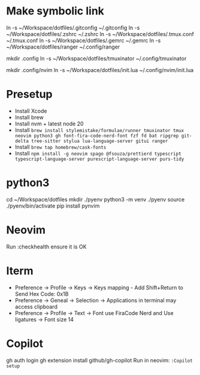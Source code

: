 # Make symbolic link
ln -s  ~/Workspace/dotfiles/.gitconfig ~/.gitconfig
ln -s  ~/Workspace/dotfiles/.zshrc ~/.zshrc
ln -s  ~/Workspace/dotfiles/.tmux.conf ~/.tmux.conf
ln -s  ~/Workspace/dotfiles/.gemrc ~/.gemrc
ln -s  ~/Workspace/dotfiles/ranger ~/.config/ranger

mkdir .config
ln -s  ~/Workspace/dotfiles/tmuxinator ~/.config/tmuxinator

mkdir .config/nvim
ln -s  ~/Workspace/dotfiles/init.lua ~/.config/nvim/init.lua

# Presetup
- Install Xcode
- Install brew
- Install nvm + latest node 20
- Install `brew install stylemistake/formulae/runner tmuxinator tmux neovim python3 gh font-fira-code-nerd-font fzf fd bat ripgrep git-delta tree-sitter stylua lua-language-server gitui ranger`
- Install `brew tap homebrew/cask-fonts`
- Install `npm install -g neovim spago @fsouza/prettierd typescript typescript-language-server purescript-language-server purs-tidy`

# python3
cd ~/Workspace/dotfiles
mkdir ./pyenv
python3 -m venv ./pyenv
source ./pyenv/bin/activate
pip install pynvim

# Neovim
Run :checkhealth ensure it is OK

# Iterm
- Preference -> Profile -> Keys -> Keys mapping - Add Shift+Return to Send Hex Code: 0x1B
- Preference -> Geneal -> Selection -> Applications in terminal may access clipboard
- Preference -> Profile -> Text -> Font use FiraCode Nerd and Use ligatures -> Font size 14

# Copilot
gh auth login
gh extension install github/gh-copilot
Run in neovim: `:Copilot setup`

